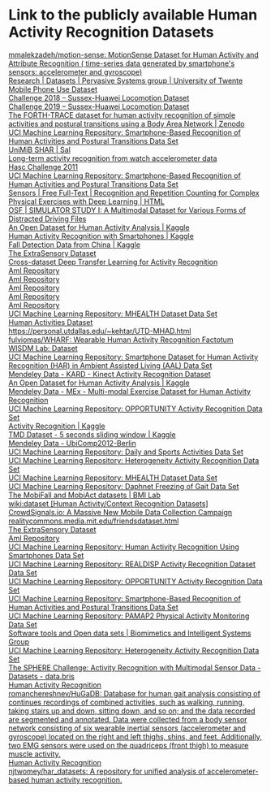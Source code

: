 # Link to the publicly available Human Activity Recognition Datasets 

<HTML>
<DL><p>
	<DT><A HREF="https://github.com/mmalekzadeh/motion-sense">mmalekzadeh/motion-sense: MotionSense Dataset for Human Activity and Attribute Recognition ( time-series data generated by smartphone's sensors: accelerometer and gyroscope)</A>
	<DT><A HREF="https://www.utwente.nl/en/eemcs/ps/research/dataset/">Research | Datasets | Pervasive Systems group | University of Twente</A>
	<DT><A HREF="https://sites.google.com/view/mobile-phone-use-dataset/home">Mobile Phone Use Dataset</A>
	<DT><A HREF="http://www.shl-dataset.org/activity-recognition-challenge/">Challenge 2018 – Sussex-Huawei Locomotion Dataset</A>
	<DT><A HREF="http://www.shl-dataset.org/activity-recognition-challenge-2019/">Challenge 2019 – Sussex-Huawei Locomotion Dataset</A>
	<DT><A HREF="https://zenodo.org/record/841301#.XYi6BpNKhTb">The FORTH-TRACE dataset for human activity recognition of simple activities and postural transitions using a Body Area Network | Zenodo</A>
	<DT><A HREF="http://archive.ics.uci.edu/ml/datasets/Smartphone-Based+Recognition+of+Human+Activities+and+Postural+Transitions">UCI Machine Learning Repository: Smartphone-Based Recognition of Human Activities and Postural Transitions Data Set</A>
	<DT><A HREF="http://www.sal.disco.unimib.it/technologies/unimib-shar/">UniMiB SHAR | Sal</A>
	<DT><A HREF="https://figshare.com/articles/Long_term_activity_recognition_from_watch_accelerometer_data/1029775/2">Long-term activity recognition from watch accelerometer data</A>
	<DT><A HREF="http://hasc.jp/hc2011/dataFormat-en.html">Hasc Challenge 2011</A>
	<DT><A HREF="https://archive.ics.uci.edu/ml/datasets/Smartphone-Based+Recognition+of+Human+Activities+and+Postural+Transitions">UCI Machine Learning Repository: Smartphone-Based Recognition of Human Activities and Postural Transitions Data Set</A>
	<DT><A HREF="https://www.mdpi.com/1424-8220/19/3/714/htm">Sensors | Free Full-Text | Recognition and Repetition Counting for Complex Physical Exercises with Deep Learning | HTML</A>
	<DT><A HREF="https://osf.io/c42cn/files/">OSF | SIMULATOR STUDY I: A Multimodal Dataset for Various Forms of Distracted Driving Files</A>
	<DT><A HREF="https://www.kaggle.com/sasanj/human-activity-smart-devices/home">An Open Dataset for Human Activity Analysis | Kaggle</A>
	<DT><A HREF="https://www.kaggle.com/uciml/human-activity-recognition-with-smartphones/home">Human Activity Recognition with Smartphones | Kaggle</A>
	<DT><A HREF="https://www.kaggle.com/pitasr/falldata">Fall Detection Data from China | Kaggle</A>
	<DT><A HREF="http://extrasensory.ucsd.edu/#paper.vaizman2017a">The ExtraSensory Dataset</A>
	<DT><A HREF="http://delivery.acm.org/10.1145/3350000/3344865/p714-gjoreski.pdf?ip=146.169.157.202&id=3344865&acc=OPEN&key=BF07A2EE685417C5%2EF5014A9D3D5CC2D9%2E436219DD564569C2%2E6D218144511F3437&__acm__=1569309827_d6c1e8cf42b3b1f7479d7ed299c786ce">Cross-dataset Deep Transfer Learning for Activity Recognition</A>
	<DT><A HREF="https://dis.ijs.si/ami-repository/index.php?d=16">AmI Repository</A>
	<DT><A HREF="https://dis.ijs.si/ami-repository/index.php?d=14">AmI Repository</A>
	<DT><A HREF="https://dis.ijs.si/ami-repository/index.php?d=13">AmI Repository</A>
	<DT><A HREF="https://dis.ijs.si/ami-repository/index.php?d=11">AmI Repository</A>
	<DT><A HREF="https://dis.ijs.si/ami-repository/index.php?d=12">AmI Repository</A>
	<DT><A HREF="http://archive.ics.uci.edu/ml/datasets/mhealth+dataset#">UCI Machine Learning Repository: MHEALTH Dataset Data Set</A>
	<DT><A HREF="http://sipi.usc.edu/had/">Human Activities Dataset</A>
	<DT><A HREF="https://personal.utdallas.edu/~kehtar/UTD-MHAD.html">https://personal.utdallas.edu/~kehtar/UTD-MHAD.html</A>
	<DT><A HREF="https://github.com/fulviomas/WHARF">fulviomas/WHARF: Wearable Human Activity Recognition Factotum</A>
	<DT><A HREF="http://www.cis.fordham.edu/wisdm/dataset.php">WISDM Lab: Dataset</A>
	<DT><A HREF="http://archive.ics.uci.edu/ml/datasets/Smartphone+Dataset+for+Human+Activity+Recognition+%28HAR%29+in+Ambient+Assisted+Living+%28AAL%29">UCI Machine Learning Repository: Smartphone Dataset for Human Activity Recognition (HAR) in Ambient Assisted Living (AAL) Data Set</A>
	<DT><A HREF="https://data.mendeley.com/datasets/k28dtm7tr6/1">Mendeley Data - KARD - Kinect Activity Recognition Dataset</A>
	<DT><A HREF="https://www.kaggle.com/sasanj/human-activity-smart-devices">An Open Dataset for Human Activity Analysis | Kaggle</A>
	<DT><A HREF="https://data.mendeley.com/datasets/p89fwbzmkd/3">Mendeley Data - MEx - Multi-modal Exercise Dataset for Human Activity Recognition</A>
	<DT><A HREF="http://archive.ics.uci.edu/ml/datasets/OPPORTUNITY+Activity+Recognition">UCI Machine Learning Repository: OPPORTUNITY Activity Recognition Data Set</A>
	<DT><A HREF="https://www.kaggle.com/avk256/activity-recognition">Activity Recognition | Kaggle</A>
	<DT><A HREF="https://www.kaggle.com/fschwartzer/tmd-dataset-5-seconds-sliding-window">TMD Dataset - 5 seconds sliding window | Kaggle</A>
	<DT><A HREF="https://data.mendeley.com/datasets/482jjgrk6d/1">Mendeley Data - UbiComp2012-Berlin</A>
	<DT><A HREF="https://archive.ics.uci.edu/ml/datasets/daily+and+sports+activities">UCI Machine Learning Repository: Daily and Sports Activities Data Set</A>
	<DT><A HREF="http://archive.ics.uci.edu/ml/datasets/heterogeneity+activity+recognition">UCI Machine Learning Repository: Heterogeneity Activity Recognition Data Set</A>
	<DT><A HREF="http://archive.ics.uci.edu/ml/datasets/mhealth+dataset">UCI Machine Learning Repository: MHEALTH Dataset Data Set</A>
	<DT><A HREF="https://archive.ics.uci.edu/ml/datasets/Daphnet+Freezing+of+Gait">UCI Machine Learning Repository: Daphnet Freezing of Gait Data Set</A>
	<DT><A HREF="https://bmi.teicrete.gr/en/the-mobifall-and-mobiact-datasets-2/">The MobiFall and MobiAct datasets | BMI Lab</A>
	<DT><A HREF="http://har-dataset.org/doku.php?id=wiki:dataset">wiki:dataset [Human Activity/Context Recognition Datasets]</A>
	<DT><A HREF="http://crowdsignals.io/sample-dataset.html">CrowdSignals.io: A Massive New Mobile Data Collection Campaign</A>
	<DT><A HREF="http://realitycommons.media.mit.edu/friendsdataset.html">realitycommons.media.mit.edu/friendsdataset.html</A>
	<DT><A HREF="http://extrasensory.ucsd.edu/">The ExtraSensory Dataset</A>
	<DT><A HREF="https://dis.ijs.si/ami-repository/index.php?d=15">AmI Repository</A>
	<DT><A HREF="http://archive.ics.uci.edu/ml/datasets/Human+Activity+Recognition+Using+Smartphones">UCI Machine Learning Repository: Human Activity Recognition Using Smartphones Data Set</A>
	<DT><A HREF="http://archive.ics.uci.edu/ml/datasets/REALDISP+Activity+Recognition+Dataset">UCI Machine Learning Repository: REALDISP Activity Recognition Dataset Data Set</A>
	<DT><A HREF="https://archive.ics.uci.edu/ml/datasets/opportunity+activity+recognition">UCI Machine Learning Repository: OPPORTUNITY Activity Recognition Data Set</A>
	<DT><A HREF="http://archive.ics.uci.edu/ml/datasets/Smartphone-Based%20Recognition%20of%20Human%20Activities%20and%20Postural%20Transitions">UCI Machine Learning Repository: Smartphone-Based Recognition of Human Activities and Postural Transitions Data Set</A>
	<DT><A HREF="http://archive.ics.uci.edu/ml/datasets/PAMAP2+Physical+Activity+Monitoring">UCI Machine Learning Repository: PAMAP2 Physical Activity Monitoring Data Set</A>
	<DT><A HREF="https://www.oulu.fi/bisg/node/40364">Software tools and Open data sets | Biomimetics and Intelligent Systems Group</A>
	<DT><A HREF="https://archive.ics.uci.edu/ml/datasets/Heterogeneity+Activity+Recognition">UCI Machine Learning Repository: Heterogeneity Activity Recognition Data Set</A>
	<DT><A HREF="https://data.bris.ac.uk/data/dataset/8gccwpx47rav19vk8x4xapcog">The SPHERE Challenge: Activity Recognition with Multimodal Sensor Data - Datasets - data.bris</A>
	<DT><A HREF="http://groupware.les.inf.puc-rio.br/har">Human Activity Recognition</A>
	<DT><A HREF="https://github.com/romanchereshnev/HuGaDB">romanchereshnev/HuGaDB: Database for human gait analysis consisting of continues recordings of combined activities, such as walking, running, taking stairs up and down, sitting down, and so on; and the data recorded are segmented and annotated. Data were collected from a body sensor network consisting of six wearable inertial sensors (accelerometer and gyroscope) located on the right and left thighs, shins, and feet. Additionally, two EMG sensors were used on the quadriceps (front thigh) to measure muscle activity.</A>
	<DT><A HREF="http://sensor.informatik.uni-mannheim.de/index.html#dataset_realworld">Human Activity Recognition</A>
	<DT><A HREF="https://github.com/njtwomey/har_datasets">njtwomey/har_datasets: A repository for unified analysis of accelerometer-based human activity recognition.</A>
</DL><p>
</HTML>

